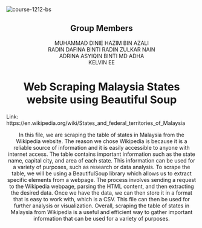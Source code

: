![course-1212-bs](https://user-images.githubusercontent.com/120595244/213877440-1971c0d7-16e6-4858-b1a8-9da0d876705f.jpg)

<h2 align="center">
  Group Members
  <br> 
</h2>

<p align="center">
  <a>MUHAMMAD DINIE HAZIM BIN AZALI</a><br>
  <a>RADIN DAFINA BINTI RADIN ZULKAR NAIN</a><br>
  <a>ADRINA ASYIQIN BINTI MD ADHA</a><br>
  <a>KELVIN EE</a><br>
</p>

<h1 align="center">
  Web Scraping Malaysia States website using Beautiful Soup
  <br>
</h1>

<p>Link: https://en.wikipedia.org/wiki/States_and_federal_territories_of_Malaysia</p>

<p align="center">
  In this file, we are scraping the table of states in Malaysia from the Wikipedia website. The reason we chose Wikipedia is because it is a reliable source of information and it is easily accessible to anyone with internet access. The table contains important information such as the state name, capital city, and area of each state. This information can be used for a variety of purposes, such as research or data analysis. To scrape the table, we will be using a BeautifulSoup library which allows us to extract specific elements from a webpage. The process involves sending a request to the Wikipedia webpage, parsing the HTML content, and then extracting the desired data. Once we have the data, we can then store it in a format that is easy to work with, which is a CSV. This file can then be used for further analysis or visualization. Overall, scraping the table of states in Malaysia from Wikipedia is a useful and efficient way to gather important information that can be used for a variety of purposes.
</p>
